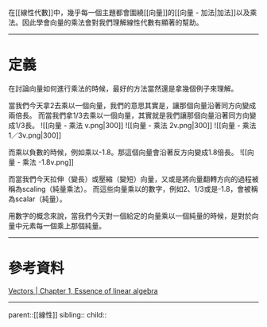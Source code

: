 在[[線性代數]]中，幾乎每一個主題都會圍繞[[向量]]的[[向量 - 加法|加法]]以及乘法。因此學會向量的乘法會對我們理解線性代數有顯著的幫助。
- - -
# 定義
在討論向量如何進行乘法的時候，最好的方法當然還是拿幾個例子來理解。

當我們今天拿2去乘以一個向量，我們的意思其實是，讓那個向量沿著同方向變成兩倍長。
而當我們拿1/3去乘以一個向量，其實就是我們讓那個向量沿著同方向變成1/3長。
![[向量 - 乘法 v.png|300]]
![[向量 - 乘法 2v.png|300]]
![[向量 - 乘法 1／3v.png|300]]

而乘以負數的時候，例如乘以-1.8。那這個向量會沿著反方向變成1.8倍長。
![[向量 - 乘法 -1.8v.png]]

而當我們今天拉伸（變長）或壓縮（變短）向量，又或是將向量翻轉方向的過程被稱為scaling（純量乘法）。
而這些向量乘以的數字，例如2、1/3或是-1.8，會被稱為scalar（純量）。

用數字的概念來說，當我們今天對一個給定的向量乘以一個純量的時候，是對於向量中元素每一個乘上那個純量。
- - -
# 參考資料
[Vectors | Chapter 1, Essence of linear algebra](https://www.youtube.com/watch?v=fNk_zzaMoSs&list=PLZHQObOWTQDPD3MizzM2xVFitgF8hE_ab&index=3)
- - -
parent::[[線性]]
sibling::
child::